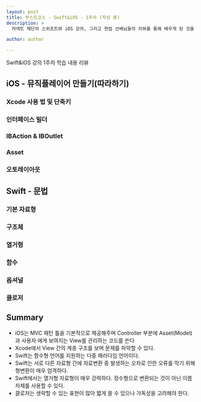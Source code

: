 ```yaml
---
layout: post
title: 부스트코스 - Swift&iOS - 1주차 (작성 중)
description: >
  커넥트 재단의 스위프트와 iOS 강의, 그리고 현업 선배님들의 리뷰를 통해 배우게 된 것을 정리하기 위한 포스팅 입니다.

author: author

---
```


Swift&iOS 강의 1주차 학습 내용 리뷰

## iOS - 뮤직플레이어 만들기(따라하기)

### Xcode 사용 법 및 단축키

### 인터페이스 빌더

### IBAction & IBOutlet

### Asset

### 오토레이아웃

## Swift - 문법

### 기본 자료형

### 구조체

### 열거형

### 함수

### 옵셔널

### 클로저



## Summary

* iOS는 MVC 패턴 틀을 기본적으로 제공해주며 Controller 부분에 Asset(Model)과 사용자 에게 보여지는 View를 관리하는 코드를 쓴다
* Xcode에서 View 간의 계층 구조를 보며 문제를 파악할 수 있다.
* Swift는 함수형 언어를 지원하는 다중 패러다임 언어이다.
* Swift는 서로 다른 자료형 간에 자료변환 중 발생하는 오차로 인한 오류를 막기 위해 형변환이 매우 엄격하다.
* Swift에서는 열거형 자료형이 매우 강력하다. 정수형으로 변환되는 것이 아닌 이름 자체를 사용할 수 있다.
* 클로저는 생략할 수 있는 표현이 많아 짧게 쓸 수 있으나 가독성을 고려해야 한다.
